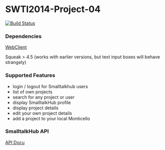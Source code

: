 SWTI2014-Project-04
===================
[![Build Status](https://travis-ci.org/SWTI2014/SWTI2014-Project-04.svg)](https://travis-ci.org/SWTI2014/SWTI2014-Project-04)


### Dependencies  
[WebClient](https://github.com/SWTI2014/SWTI2014-Project-04/wiki/Dependencies)

Squeak > 4.5 (works with earlier versions, but text input boxes will behave strangely)


### Supported Features
* login / logout for Smalltalkhub users
* list of own projects
* search for any project or user
* display SmalltalkHub profile
* display project details
* edit your own project details
* add a project to your local Monticello


### SmalltalkHub API
[API Docu](https://github.com/SWTI2014/SWTI2014-Project-04/wiki/2.-SmalltalkHub-Server-API)
